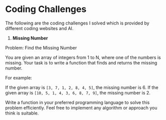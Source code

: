 # Coding Challenges

The following are the coding challenges I solved which is provided by 
different coding websites and AI.

1. **Missing Number**

Problem: Find the Missing Number

You are given an array of integers from 1 to N, where one of the numbers is missing. Your task is to write a function that finds and returns the missing number.

For example:

If the given array is `[3, 7, 1, 2, 8, 4, 5]`, the missing number is 6.
If the given array is `[10, 5, 1, 4, 3, 6, 8, 7, 9]`, the missing number is 2.

Write a function in your preferred programming language to solve this problem efficiently. Feel free to implement any algorithm or approach you think is suitable.

